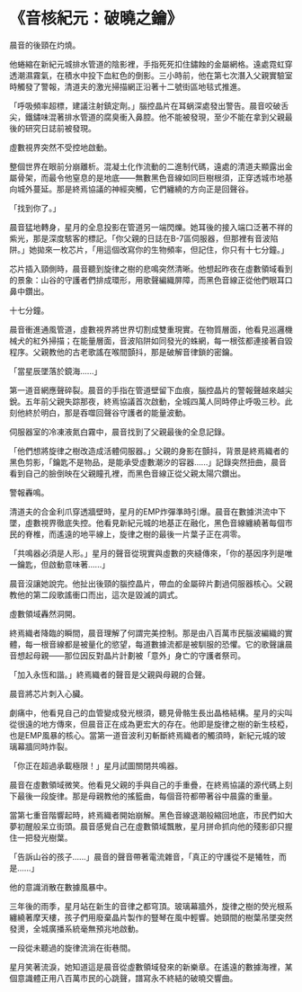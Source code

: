 # 《音核紀元：破曉之鑰》

晨音的後頸在灼燒。

他蜷縮在新紀元城排水管道的陰影裡，手指死死扣住鏽蝕的金屬網格。遠處霓虹穿透潮濕霧氣，在積水中投下血紅色的倒影。三小時前，他在第七次潛入父親實驗室時觸發了警報，清道夫的激光掃描網正沿著十二號街區地毯式推進。

「呼吸頻率超標，建議注射鎮定劑。」腦控晶片在耳蜗深處發出警告。晨音咬破舌尖，鐵鏽味混著排水管道的腐臭衝入鼻腔。他不能被發現，至少不能在拿到父親最後的研究日誌前被發現。

虛數視界突然不受控地啟動。

整個世界在眼前分崩離析。混凝土化作流動的二進制代碼，遠處的清道夫顯露出金屬骨架，而最令他窒息的是地底——無數黑色音線如同巨樹根須，正穿透城市地基向城外蔓延。那是終焉協議的神經突觸，它們纏繞的方向正是回聲谷。

「找到你了。」

晨音猛地轉身，星月的全息投影在管道另一端閃爍。她耳後的接入端口泛著不祥的紫光，那是深度駭客的標記。「你父親的日誌在B-7區伺服器，但那裡有音波陷阱。」她拋來一枚芯片，「用這個改寫你的生物頻率，但記住，你只有十七分鐘。」

芯片插入頸側時，晨音聽到旋律之樹的悲鳴突然清晰。他想起昨夜在虛數領域看到的景象：山谷的守護者們排成環形，用歌聲編織屏障，而黑色音線正從他們眼耳口鼻中鑽出。

十七分鐘。

晨音衝進通風管道，虛數視界將世界切割成雙重現實。在物質層面，他看見巡邏機械犬的紅外掃描；在能量層面，音波陷阱如同發光的蛛網，每一根弦都連接著自毀程序。父親教他的古老歌謠在喉間顫抖，那是破解音律鎖的密鑰。

「當星辰墜落於鏡海......」

第一道音網應聲碎裂。晨音的手指在管道壁留下血痕，腦控晶片的警報聲越來越尖銳。五年前父親失踪那夜，終焉協議首次啟動，全城四萬人同時停止呼吸三秒。此刻他終於明白，那是吞噬回聲谷守護者的能量波動。

伺服器室的冷凍液氮白霧中，晨音找到了父親最後的全息記錄。

「他們想將旋律之樹改造成活體伺服器。」父親的身影在顫抖，背景是終焉織者的黑色剪影，「鑰匙不是物品，是能承受虛數潮汐的容器......」記錄突然扭曲，晨音看到自己的臉倒映在父親瞳孔裡，而黑色音線正從父親太陽穴鑽出。

警報轟鳴。

清道夫的合金利爪穿透牆壁時，星月的EMP炸彈準時引爆。晨音在數據洪流中下墜，虛數視界徹底失控。他看見新紀元城的地基正在融化，黑色音線纏繞著每個市民的脊椎，而遙遠的地平線上，旋律之樹的最後一片葉子正在凋零。

「共鳴器必須是人形。」星月的聲音從現實與虛數的夾縫傳來，「你的基因序列是唯一鑰匙，但啟動意味著......」

晨音沒讓她說完。他扯出後頸的腦控晶片，帶血的金屬碎片劃過伺服器核心。父親教他的第二段歌謠衝口而出，這次是毀滅的調式。

虛數領域轟然洞開。

終焉織者降臨的瞬間，晨音理解了何謂完美控制。那是由八百萬市民腦波編織的實體，每一根音線都是被量化的慾望，每道數據流都是被馴服的恐懼。它的歌聲讓晨音想起母親——那位因反對晶片計劃被「意外」身亡的守護者祭司。

「加入永恆和諧。」終焉織者的聲音是父親與母親的合聲。

晨音將芯片刺入心臟。

劇痛中，他看見自己的血管變成發光根須，聽見骨骼生長出晶格結構。星月的尖叫從很遠的地方傳來，但晨音正在成為更宏大的存在。他即是旋律之樹的新生枝椏，也是EMP風暴的核心。當第一道音波利刃斬斷終焉織者的觸須時，新紀元城的玻璃幕牆同時炸裂。

「你正在超過承載極限！」星月試圖關閉共鳴器。

晨音在虛數領域微笑。他看見父親的手與自己的手重疊，在終焉協議的源代碼上刻下最後一段旋律。那是母親教他的搖籃曲，每個音符都帶著谷中晨露的重量。

當第七重音階響起時，終焉織者開始崩解。黑色音線退潮般縮回地底，市民們如大夢初醒般呆立街頭。晨音感覺自己在虛數領域飄散，星月拼命抓向他的殘影卻只握住一把發光樹葉。

「告訴山谷的孩子......」晨音的聲音帶著電流雜音，「真正的守護從不是犧牲，而是......」

他的意識消散在數據風暴中。

三年後的雨季，星月站在新生的音律之都穹頂。玻璃幕牆外，旋律之樹的熒光根系纏繞著摩天樓，孩子們用廢棄晶片製作的豎琴在風中輕響。她頸間的樹葉吊墜突然發燙，全城廣播系統毫無預兆地啟動。

一段從未聽過的旋律流淌在街巷間。

星月笑著流淚，她知道這是晨音從虛數領域發來的新樂章。在遙遠的數據海裡，某個意識體正用八百萬市民的心跳聲，譜寫永不終結的破曉交響曲。